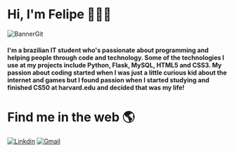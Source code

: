 # Hi, I'm Felipe 👋🧑‍💻

![BannerGit](https://user-images.githubusercontent.com/97367113/234764890-4aef114d-82f0-4f6a-8430-aae887d59df6.png)


#### I'm a brazilian IT student who's passionate about programming and helping people through code and technology. Some of the technologies I use at my projects include Python, Flask, MySQL, HTML5 and CSS3. My passion about coding started when I was just a little curious kid about the internet and games but I found passion when I started studying and finished CS50 at harvard.edu and decided that was my life!

# Find me in the web 🌎
[![Linkdin](https://img.shields.io/badge/LinkedIn-0077B5?style=for-the-badge&logo=linkedin&logoColor=white)](https://www.linkedin.com/in/felipewai/)
[![Gmail](https://img.shields.io/badge/Gmail-D14836?style=for-the-badge&logo=gmail&logoColor=white)](mailto:felipewai.dev@gmail.com)
